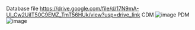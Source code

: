 Database
file
https://drive.google.com/file/d/17N9mA-UI_Cw2UiIT50C9EMZ_TmT56HUk/view?usp=drive_link
CDM
![image](https://github.com/Jackson22153/doanWeb/assets/96383013/e5b07d89-a84e-4efd-a9c2-185f591b126e)
PDM
![image](https://github.com/Jackson22153/doanWeb/assets/96383013/e0629c77-7de9-475e-9728-c28581caac64)
